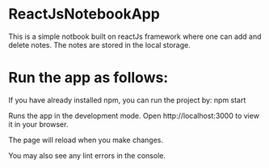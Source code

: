 # ReactJsNotebookApp

This is a simple notbook built on reactJs framework where one can add and delete notes. The notes are stored in the local storage.

# Run the app as follows:

If you have already installed npm, you can run the project by: npm start

Runs the app in the development mode.
Open http://localhost:3000 to view it in your browser.

The page will reload when you make changes.

You may also see any lint errors in the console.